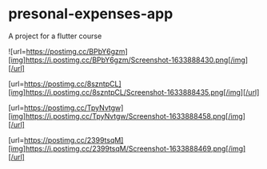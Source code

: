 # presonal-expenses-app
A project for a flutter course 




![url=https://postimg.cc/BPbY6gzm][img]https://i.postimg.cc/BPbY6gzm/Screenshot-1633888430.png[/img][/url]

[url=https://postimg.cc/8szntpCL][img]https://i.postimg.cc/8szntpCL/Screenshot-1633888435.png[/img][/url]

[url=https://postimg.cc/TpyNvtgw][img]https://i.postimg.cc/TpyNvtgw/Screenshot-1633888458.png[/img][/url]

[url=https://postimg.cc/2399tsqM][img]https://i.postimg.cc/2399tsqM/Screenshot-1633888469.png[/img][/url]

